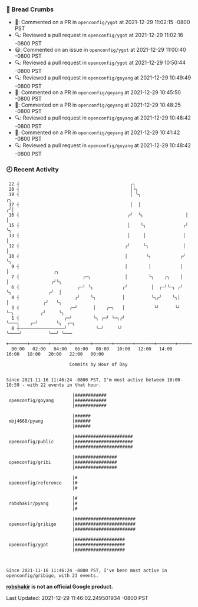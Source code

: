 ### 🍞 Bread Crumbs

 * 💬: Commented on a PR in  `openconfig/ygot` at 2021-12-29 11:02:15 -0800 PST
 * 🔍: Reviewed a pull request in  `openconfig/ygot` at 2021-12-29 11:02:16 -0800 PST
 * 😃: Commented on an issue in `openconfig/ygot` at 2021-12-29 11:00:40 -0800 PST
 * 🔍: Reviewed a pull request in  `openconfig/ygot` at 2021-12-29 10:50:44 -0800 PST
 * 🔍: Reviewed a pull request in  `openconfig/goyang` at 2021-12-29 10:49:49 -0800 PST
 * 💬: Commented on a PR in  `openconfig/goyang` at 2021-12-29 10:45:50 -0800 PST
 * 💬: Commented on a PR in  `openconfig/goyang` at 2021-12-29 10:48:25 -0800 PST
 * 🔍: Reviewed a pull request in  `openconfig/goyang` at 2021-12-29 10:48:42 -0800 PST
 * 💬: Commented on a PR in  `openconfig/goyang` at 2021-12-29 10:41:42 -0800 PST
 * 🔍: Reviewed a pull request in  `openconfig/goyang` at 2021-12-29 10:48:42 -0800 PST

### 🕘 Recent Activity
```
 22 ┼                                          ╭╮
 20 ┤                                          │╰╮
 19 ┤                                          │ ╰╮                  ╭╮
 17 ┤                                          │  │                 ╭╯│
 16 ┤                                         ╭╯  ╰╮                │ │
 15 ┤                                         │    ╰╮              ╭╯ ╰╮
 13 ┤                                         │     │              │   │
 12 ┤                                        ╭╯     ╰╮             │   │
 10 ┤                                        │       ╰╮           ╭╯   ╰╮
  9 ┤                                        │        │           │     │                 ╭╮
  7 ┤                        ╭─╮             │        ╰╮    ╭╮    │     │                ╭╯╰╮
  6 ┤                      ╭─╯ ╰╮           ╭╯         │  ╭─╯╰─╮ ╭╯     ╰╮              ╭╯  │
  4 ┤                     ╭╯    ╰╮          │          ╰╮╭╯    ╰╮│       │             ╭╯   ╰╮
  3 ┤                   ╭─╯      │    ╭─╮   │           ╰╯      ╰╯       ╰─╮          ╭╯     ╰╮
  1 ┤                 ╭─╯        ╰╮ ╭─╯ ╰─╮╭╯                              ╰───╮    ╭─╯       ╰╮  ╭─╮
  0 ┼─────────────────╯           ╰─╯     ╰╯                                   ╰────╯          ╰──╯ ╰───
    +───────+───────+───────+───────+───────+───────+───────+───────+───────+───────+───────+───────+────
  00:00   02:00   04:00   06:00   08:00   10:00   12:00   14:00   16:00   18:00   20:00   22:00   00:00   

						Commits by Hour of Day


Since 2021-11-16 11:46:24 -0800 PST, I'm most active between 10:00-10:59 - with 22 events in that hour.

```



```
                         |############
 openconfig/goyang       |############
                         |############

                         |######
 mbj4668/pyang           |######
                         |######

                         |######################
 openconfig/public       |######################
                         |######################

                         |################
 openconfig/gribi        |################
                         |################

                         |#
 openconfig/reference    |#
                         |#

                         |#
 robshakir/pyang         |#
                         |#

                         |#######################
 openconfig/gribigo      |#######################
                         |#######################

                         |###################
 openconfig/ygot         |###################
                         |###################



Since 2021-11-16 11:46:24 -0800 PST, I've been most active in openconfig/gribigo, with 23 events.

```
**[robshakir](mailto:robjs@google.com) is not an official Google product.**  


Last Updated: 2021-12-29 11:46:02.249501934 -0800 PST

